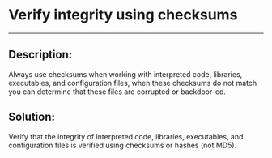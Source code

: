 # Verify integrity using checksums
-------

## Description:

Always use checksums when working with interpreted code, libraries, executables,
and configuration files, when these checksums do not match you can determine that
these files are corrupted or backdoor-ed.

## Solution:

Verify that the integrity of interpreted code, libraries, executables, and configuration
files is verified using checksums or hashes (not MD5).
